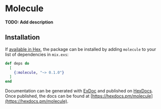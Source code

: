 # Molecule

**TODO: Add description**

## Installation

If [available in Hex](https://hex.pm/docs/publish), the package can be installed
by adding `molecule` to your list of dependencies in `mix.exs`:

```elixir
def deps do
  [
    {:molecule, "~> 0.1.0"}
  ]
end
```

Documentation can be generated with [ExDoc](https://github.com/elixir-lang/ex_doc)
and published on [HexDocs](https://hexdocs.pm). Once published, the docs can
be found at [https://hexdocs.pm/molecule](https://hexdocs.pm/molecule).

